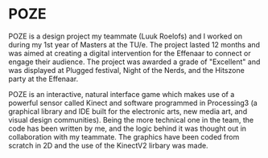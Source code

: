 # POZE
POZE is a design project my teammate (Luuk Roelofs) and I worked on during my 1st year of Masters at the TU/e. The project lasted 12 months and was aimed at creating a digital intervention for the Effenaar to connect or engage their audience. The project was awarded a grade of "Excellent" and was displayed at Plugged festival, Night of the Nerds, and the Hitszone party at the Effenaar.

POZE is an interactive, natural interface game which makes use of a powerful sensor called Kinect and software programmed in Processing3 (a graphical library and IDE built for the electronic arts, new media art, and visual design communities). 
Being the more technical one in the team, the code has been written by me, and the logic behind it was thought out in collaboration with my teammate. 
The graphics have been coded from scratch in 2D and the use of the KinectV2 lirbary was made. 
